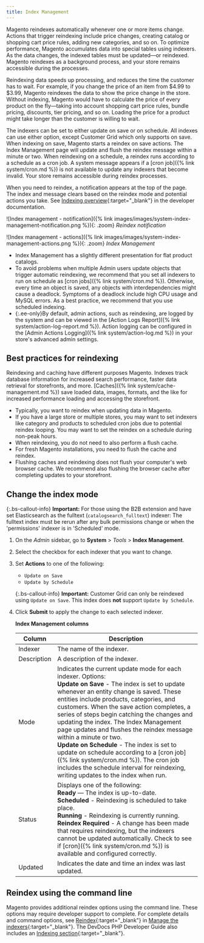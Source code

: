 ```yaml
---
title: Index Management
---
```


Magento reindexes automatically whenever one or more items change. Actions that trigger reindexing include price changes, creating catalog or shopping cart price rules, adding new categories, and so on. To optimize performance, Magento accumulates data into special tables using indexers. As the data changes, the indexed tables must be updated—or reindexed. Magento reindexes as a background process, and your store remains accessible during the processes.

Reindexing data speeds up processing, and reduces the time the customer has to wait. For example, if you change the price of an item from $4.99 to $3.99, Magento reindexes the data to show the price change in the store. Without indexing, Magento would have to calculate the price of every product on the fly—taking into account shopping cart price rules, bundle pricing, discounts, tier pricing, and so on. Loading the price for a product might take longer than the customer is willing to wait.

The indexers can be set to either update on save or on schedule. All indexes can use either option, except Customer Grid which only supports on save. When indexing on save, Magento starts a reindex on save actions. The Index Management page will update and flush the reindex message within a minute or two. When reindexing on a schedule, a reindex runs according to a schedule as a cron job. A system message appears if a [cron job]({% link system/cron.md %}) is not available to update any indexers that become invalid. Your store remains accessible during reindex processes.

When you need to reindex, a notification appears at the top of the page. The index and message clears based on the reindex mode and potential actions you take. See [Indexing overview][1]{:target="_blank"} in the developer documentation.

![Index management - notification]({% link images/images/system-index-management-notification.png %}){: .zoom}
_Reindex notification_

![Index management - actions]({% link images/images/system-index-management-actions.png %}){: .zoom}
_Index Management_

- Index Management has a slightly different presentation for flat product catalogs.
- To avoid problems when multiple Admin users update objects that trigger automatic reindexing, we recommend that you set all indexers to run on schedule as [cron jobs]({% link system/cron.md %}). Otherwise, every time an object is saved, any objects with interdependencies might cause a deadlock. Symptoms of a deadlock include high CPU usage and MySQL errors. As a best practice, we recommend that you use scheduled indexing.
- {:.ee-only}By default, admin actions, such as reindexing, are logged by the system and can be viewed in the [Action Logs Report]({% link system/action-log-report.md %}). Action logging can be configured in the [Admin Actions Logging]({% link system/action-log.md %}) in your store's advanced admin settings.

## Best practices for reindexing

Reindexing and caching have different purposes Magento. Indexes track database information for increased search performance, faster data retrieval for storefronts, and more. [Caches]({% link system/cache-management.md %}) save loaded data, images, formats, and the like for increased performance loading and accessing the storefront.

- Typically, you want to reindex when updating data in Magento.
- If you have a large store or multiple stores, you may want to set indexers like category and products to scheduled cron jobs due to potential reindex looping. You may want to set the reindex on a schedule during non-peak hours.
- When reindexing, you do not need to also perform a flush cache.
- For fresh Magento installations, you need to flush the cache and reindex.
- Flushing caches and reindexing does not flush your computer's web browser cache. We recommend also flushing the browser cache after completing updates to your storefront.

## Change the index mode

{:.bs-callout-info}
**Important:** <span class="b2b-only"></span> For those using the B2B extension and have set Elasticsearch as the fulltext (`catalogsearch_fulltext`) indexer: The fulltext index must be rerun after any bulk permissions change or when the 'permissions' indexer is in 'Scheduled' mode.

1. On the _Admin_ sidebar, go to **System** > _Tools_ > **Index Management**.

1. Select the checkbox for each indexer that you want to change.

1. Set **Actions** to one of the following:

   - `Update on Save`
   - `Update by Schedule`

    {:.bs-callout-info}
    **Important:** Customer Grid can only be reindexed using `Update on Save`. This index does **not** support `Update by Schedule`.

1. Click **Submit** to apply the change to each selected indexer.

    **Index Management columns**

    Column | Description
    ------ | -----------
    Indexer | The name of the indexer.
    Description | A description of the indexer.
    Mode | Indicates the current update mode for each indexer. Options: <br/>**Update on Save** - The index is set to update whenever an entity change is saved. These entities include products, categories, and customers. When the save action completes, a series of steps begin catching the changes and updating the index. The Index Management page updates and flushes the reindex message within a minute or two. <br/>**Update on Schedule** - The index is set to update on schedule according to a [cron job]({% link system/cron.md %}). The cron job includes the schedule interval for reindexing, writing updates to the index when run.
    Status | Displays one of the following: <br/>**Ready** — The index is up-to-date. <br/>**Scheduled** - Reindexing is scheduled to take place. <br/>**Running** - Reindexing is currently running. <br/>**Reindex Required** - A change has been made that requires reindexing, but the indexers cannot be updated automatically. Check to see if [cron]({% link system/cron.md %}) is available and configured correctly.
    Updated | Indicates the date and time an index was last updated.

## Reindex using the command line

Magento provides additional reindex options using the command line. These options may require developer support to complete. For complete details and command options, see [Reindex][2]{:target="_blank"} in [Manage the indexers][3]{:target="_blank"}. The DevDocs PHP Developer Guide also includes an [Indexing section][4]{:target="_blank"}.

[1]: http://devdocs.magento.com/guides/v2.3/extension-dev-guide/indexing.html
[2]: https://devdocs.magento.com/guides/v2.3/config-guide/cli/config-cli-subcommands-index.html#config-cli-subcommands-index-reindex
[3]: https://devdocs.magento.com/guides/v2.3/config-guide/cli/config-cli-subcommands-index.html
[4]: https://devdocs.magento.com/guides/v2.3/extension-dev-guide/indexing.html
